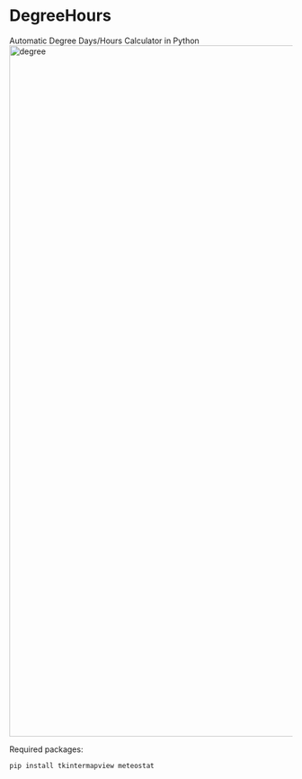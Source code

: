 # DegreeHours
Automatic Degree Days/Hours Calculator in Python
<img width="1228" alt="degree" src="https://github.com/LehighIAC/DegreeHours/assets/144934751/385dc103-625b-477d-9364-979e53d0553b">

Required packages:
```
pip install tkintermapview meteostat
```
